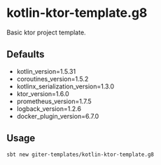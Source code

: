 # kotlin-ktor-template.g8

Basic ktor project template.

## Defaults
- kotlin_version=1.5.31
- coroutines_version=1.5.2
- kotlinx_serialization_version=1.3.0
- ktor_version=1.6.0
- prometheus_version=1.7.5
- logback_version=1.2.6
- docker_plugin_version=6.7.0

## Usage
```shell
sbt new giter-templates/kotlin-ktor-template.g8
```
